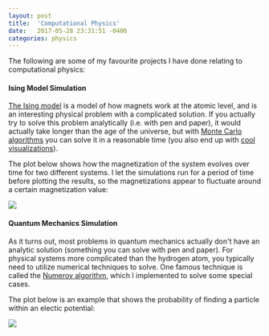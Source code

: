 ```yaml
---
layout: post
title:  'Computational Physics'
date:   2017-05-28 23:31:51 -0400
categories: physics
---
```


<p>The following are some of my favourite projects I have done relating to computational physics:</p>

<h4>Ising Model Simulation</h4>

<p><a href="https://en.wikipedia.org/wiki/Ising_model" target="_blank">The Ising model</a> is a model of how magnets work at the atomic level, and is an interesting physical problem with a complicated solution. If you actually try to solve this problem analytically (i.e. with pen and paper), it would actually take longer than the age of the universe, but with <a href="https://en.wikipedia.org/wiki/Monte_Carlo_method" target="_blank">Monte Carlo algorithms</a> you can solve it in a reasonable time (you also end up with <a href="https://www.youtube.com/watch?v=PWUTBnvGegg" target="_blank">cool visualizations</a>).</p>

<p>The plot below shows how the magnetization of the system evolves over time for two different systems. I let the simulations run for a period of time before plotting the results, so the magnetizations appear to fluctuate around a certain magnetization value:</p>

<a href="https://github.com/LeNPaul/computational-physics/tree/master/HW2/EX3" target="_blank"><img src="{{ site.github.url }}/assets/img/work/proj-4/ising-code.png"></a>

<h4>Quantum Mechanics Simulation</h4>

<p>As it turns out, most problems in quantum mechanics actually don't have an analytic solution (something you can solve with pen and paper). For physical systems more complicated than the hydrogen atom, you typically need to utilize numerical techniques to solve. One famous technique is called the <a href="https://en.wikipedia.org/wiki/Numerov's_method" target="_blank">Numerov algorithm</a>, which I implemented to solve some special cases.</p>

<p>The plot below is an example that shows the probability of finding a particle within an electic potential:</p>

<a href="https://github.com/LeNPaul/computational-physics/tree/master/HW4/EX1" target="_blank"><img src="{{ site.github.url }}/assets/img/work/proj-4/quantum-code.png"></a>
